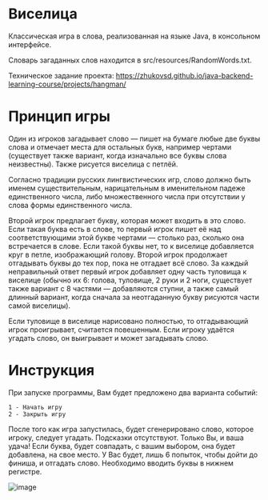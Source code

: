 # Виселица
Классическая игра в слова, реализованная на языке Java, в консольном интерфейсе. 

Словарь загаданных слов находится в src/resources/RandomWords.txt.

Техническое задание проекта:
https://zhukovsd.github.io/java-backend-learning-course/projects/hangman/
# Принцип игры
Один из игроков загадывает слово — пишет на бумаге любые две буквы слова и отмечает места для остальных букв, например чертами (существует также вариант, когда изначально все буквы слова неизвестны). Также рисуется виселица с петлёй.

Согласно традиции русских лингвистических игр, слово должно быть именем существительным, нарицательным в именительном падеже единственного числа, либо множественного числа при отсутствии у слова формы единственного числа.

Второй игрок предлагает букву, которая может входить в это слово. Если такая буква есть в слове, то первый игрок пишет её над соответствующими этой букве чертами — столько раз, сколько она встречается в слове. Если такой буквы нет, то к виселице добавляется круг в петле, изображающий голову. Второй игрок продолжает отгадывать буквы до тех пор, пока не отгадает всё слово. За каждый неправильный ответ первый игрок добавляет одну часть туловища к виселице (обычно их 6: голова, туловище, 2 руки и 2 ноги, существует также вариант с 8 частями — добавляются ступни, а также самый длинный вариант, когда сначала за неотгаданную букву рисуются части самой виселицы).

Если туловище в виселице нарисовано полностью, то отгадывающий игрок проигрывает, считается повешенным. Если игроку удаётся угадать слово, он выигрывает и может загадывать слово. 
# Инструкция

При запуске программы, Вам будет предложено два варианта событий:

    1 - Начать игру
    2 - Закрыть игру

После того как игра запустилась, будет сгенерировано слово, которое игроку, следует угадать. Подсказки отсутствуют. Только Вы, и ваша удача! Если буква, будет совпадать, с вашим выбором, она будет добавлена, на свое место. У Вас будет, лишь 6 попыток, чтобы дойти до финиша, и отгадать слово. Необходимо вводить буквы в нижнем регистре.


![image](https://github.com/user-attachments/assets/ce1b16a3-a863-42e3-8d1e-e785693976f9)




